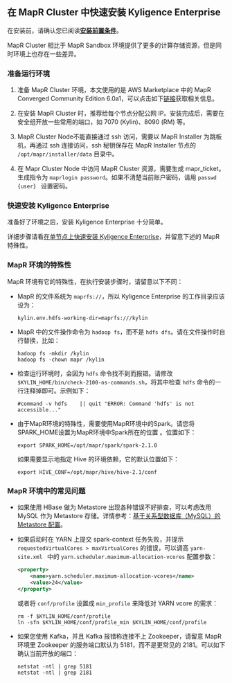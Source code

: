 ## 在 MapR Cluster 中快速安装 Kyligence Enterprise

在安装前，请确认您已阅读[**安装前置条件**](../installation_conditions.cn.md)。

MapR Cluster 相比于 MapR Sandbox 环境提供了更多的计算存储资源，但是同时环境上也存在一些差异。

### 准备运行环境

1. 准备 MapR Cluster 环境，本文使用的是 AWS Marketplace 中的 MapR Converged Community Edition 6.0a1，可以点击如下[链接](https://aws.amazon.com/marketplace/pp/B010GJS5WO?qid=1522845995210&sr=0-4&ref_=srh_res_product_title)获取相关信息。

2. 在安装 MapR Cluster 时，推荐给每个节点分配公网 IP。安装完成后，需要在安全组开放一些常用的端口，如 7070 (Kylin)、8090 (RM) 等。

3. MapR Cluster Node不能直接通过 ssh 访问，需要以 MapR Installer 为跳板机，再通过 ssh 连接访问，ssh 秘钥保存在 MapR Installer 节点的 `/opt/mapr/installer/data` 目录中。

4. 在 Mapr Cluster Node 中访问 MapR Cluster 资源，需要生成 mapr_ticket。生成指令为 `maprlogin password`。如果不清楚当前账户密码，请用 `passwd {user} ` 设置密码。

### 快速安装 Kyligence Enterprise

准备好了环境之后，安装 Kyligence Enterprise 十分简单。

详细步骤请看[在单节点上快速安装 Kyligence Enterprise](quick_installation_for_single_node.cn.md)，并留意下述的 MapR 特殊性。

### MapR 环境的特殊性

MapR 环境有它的特殊性，在执行安装步骤时，请留意以下不同：

- MapR 的文件系统为 `maprfs://`，所以 Kyligence Enterprise 的工作目录应该设为：

  ```properties
  kylin.env.hdfs-working-dir=maprfs:///kylin
  ```

- MapR 中的文件操作命令为 `hadoop fs`，而不是 `hdfs dfs`。请在文件操作时自行替换，比如：

  ```shell
  hadoop fs -mkdir /kylin
  hadoop fs -chown mapr /kylin
  ```

- 检查运行环境时，会因为 `hdfs` 命令找不到而报错。请修改 `$KYLIN_HOME/bin/check-2100-os-commands.sh`，将其中检查 `hdfs` 命令的一行注释掉即可。示例如下：

  ```shell
  #command -v hdfs    || quit "ERROR: Command 'hdfs' is not accessible..."
  ```

- 由于MapR环境的特殊性，需要使用MapR环境中的Spark。请您将SPARK_HOME设置为MapR环境中Spark所在的位置 。位置如下：

  ```shell
  export SPARK_HOME=/opt/mapr/spark/spark-2.1.0
  ```

  如果需要显示地指定 Hive  的环境依赖，它的默认位置如下：

  ```shell
  export HIVE_CONF=/opt/mapr/hive/hive-2.1/conf
  ```

### MapR 环境中的常见问题

- 如果使用 HBase 做为 Metastore 出现各种错误不好排查，可以考虑改用 MySQL 作为 Metastore 存储。详情参考：[基于关系型数据库（MySQL）的 Metastore 配置](../../config/metastore_jdbc_mysql.cn.md)。

- 如果启动时在 YARN 上提交 spark-context 任务失败，并提示 `requestedVirtualCores > maxVirtualCores` 的错误，可以调高 `yarn-site.xml ` 中的 `yarn.scheduler.maximum-allocation-vcores` 配置参数：

  ```xml
  <property>
      <name>yarn.scheduler.maximum-allocation-vcores</name>
      <value>24</value>
  </property>
  ```

  或者将 `conf/profile` 设置成 `min_profile` 来降低对 YARN vcore 的需求：

  ```shell
  rm -f $KYLIN_HOME/conf/profile
  ln -sfn $KYLIN_HOME/conf/profile_min $KYLIN_HOME/conf/profile
  ```

- 如果您使用 Kafka，并且 Kafka 报错称连接不上 Zookeeper，请留意 MapR 环境里 Zookeeper 的服务端口默认为 5181，而不是更常见的 2181。可以如下确认当前开放的端口：

  ```shell
  netstat -ntl | grep 5181
  netstat -ntl | grep 2181
  ```

